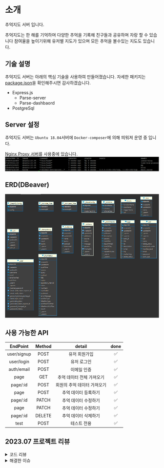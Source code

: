 # 소개

추억지도 서버 입니다. 

추억지도는 한 해를 기억하며 다양한 추억을 기록해 친구들과 공유하며 자랑 할 수 있습니다
참여율을 높이기위해 유저별 지도가 있으며 모든 추억을 볼수있는 지도도 있습니다.

## 기술 설명

추억지도 서버는 아래의 핵심 기술을 사용하여 만들어졌습니다.
자세한 패키지는 [package.json](./server/package.json)을 확인해주시면 감사하겠습니다.

- Express.js
  - Parse-server
  - Parse-dashbaord
- PostgreSql

## Server 설정

추억지도 서버는 `Ubuntu 18.04`서버에 `Docker-composer`에 의해 띄워져 운영 중 입니다.

[Nginx Proxy 서버](https://github.com/tjrehdrms123/TIL/blob/main/study/Liunx/Docker/Docker%EB%A5%BC%20%ED%86%B5%ED%95%B4%20Nginx%20proxy%EC%84%9C%EB%B2%84%20%EA%B5%AC%EC%B6%95.md)를 사용중에 있습니다.
![nginx_proxy](./readme_img/nginx_proxy.png)



## ERD(DBeaver)

![전체 추억](./readme_img/erd.PNG)

## 사용 가능한 API

|  EndPoint   | Method |           detail            | done |
| :---------: | :----: | :-------------------------: | :--: |
| user/signup |  POST  |        유저 회원가입        |  ✅  |
| user/login  |  POST  |         유저 로그인         |  ✅  |
| auth/email  |  POST  |         이메일 인증         |  ✅  |
|    page     |  GET   |  추억 데이터 전체 가져오기  |  ✅  |
|  page/:id   |  POST  | 회원의 추억 데이터 가져오기 |  ✅  |
|    page     |  POST  |    추억 데이터 등록하기     |  ✅  |
|  page/:id   | PATCH  |    추억 데이터 수정하기     |  ✅  |
|    page     | PATCH  |    추억 데이터 수정하기     |  ✅  |
|  page/:id   | DELETE |    추억 데이터 삭제하기     |  ✅  |
|    test     |  POST  |         테스트 전용         |  ✅  |

## 2023.07 프로젝트 리뷰

<details>
<summary>코드 리뷰</summary>
<div markdown="1">  
  <ul>
    <li>1. 프로젝트르 완료 후 추가 기능을 추가할때 테스트 코드가 없어서 리팩토링 작업을할때 매우 불안하고 불편했다.</li>
    <li>2. page.js pageListQuery메소드에서 유저에 해당하는 페이지를 조회하는데 <b>Full Table Scan</b>이 되었다. </li>
    <li>
      3. 함수명을 봤을때 정확하게 동작을 추론할 수 없었다.<br/>
      예시로 ID에 해당하는 유저를 조회하는 pageListQuery메소드가 있다 findPageById와 같이 변경하고싶다.
    </li>
     <li>4. 2개 이상의 DB Connection을 연결해 작업하는 API에 Transaction코드가 존재하지 않는다.</li>
    </ul>
  </ul>
</div>
</details>

<details>
<summary>해결한 이슈</summary>
<div markdown="1">   
  <ul>
    <li>[ FSFilesAdapter ]Parse Error: spawn ps ENOENT에러 <br/>
    파일을 업로드 할때 pm2에서 해당 오류가 발생한다. 이유는 pm2를 실행시킬때 --watch 옵션을 줬다. <br/>
    mount된 server폴더에는 files라는 유저가 업로드한 파일 갖고 있는 폴더도 있어서 pm2가 서버를 재시작해 충돌이 나는것으로 확인됐다.<br/>
    해결 방법은 —watch 옵션을 붙히지 않고 pm2 start server.js로 실행 시켰다. 추 후 파일은 AWS S3로 올라가도록 변경했다.</li>
    <li>does not exist" when connecting with PG <br/>create database를 직접 쿼리 날려줘서 해결했다.</li>
    </ul>
      <ul>
    <li>CORS header contains multiple values
    <br/>Nginx, Express 둘다 CORS 설정을하게되면 해당 에러가 발생한다. 둘중 한곳에서만 CORS 설정을 해줘야한다.</li>
    <li>server.js 응답 미들웨어<br/>
    응답 상태 객체를 만들고 상태에 따라 message에 값을 다르게 넣어서 재사용성을 증가시켜서 사용하려고했을때 발견했던 이슈이다.<br/>
    로그인을 했을떄 "refreshToken", "sameSite" 등 message외 추가적인 값을 프로퍼티에 추가해 넘겨줬다.<br/>
    하지만 하나의 객체를 override해서 사용할 경우 다음 요청에 message만 바꾸고 이전 요청에 있던 "refreshToken", "sameSite"등 필요하지 않은 프로퍼티의 값을 제거하지 않으면, 이전 값을 그대로 반환한다.<br/>그래서 응답 미들웨어에 타입을 추가해서 타입이 "cookie" 즉 로그인이면 반환하는 코드를 하나 더 추가했다.
    </li>
  </ul>
</div>
</details>